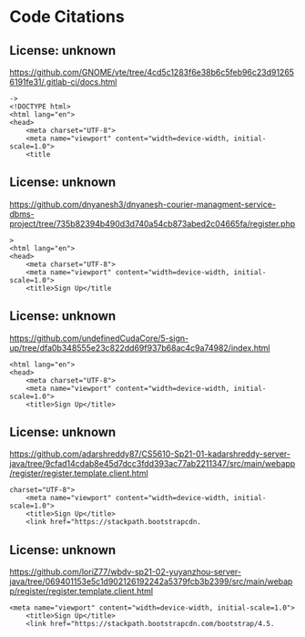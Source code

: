 # Code Citations

## License: unknown
https://github.com/GNOME/vte/tree/4cd5c1283f6e38b6c5feb96c23d912656191fe31/.gitlab-ci/docs.html

```
->
<!DOCTYPE html>
<html lang="en">
<head>
    <meta charset="UTF-8">
    <meta name="viewport" content="width=device-width, initial-scale=1.0">
    <title
```


## License: unknown
https://github.com/dnyanesh3/dnyanesh-courier-managment-service-dbms-project/tree/735b82394b490d3d740a54cb873abed2c04665fa/register.php

```
>
<html lang="en">
<head>
    <meta charset="UTF-8">
    <meta name="viewport" content="width=device-width, initial-scale=1.0">
    <title>Sign Up</title
```


## License: unknown
https://github.com/undefinedCudaCore/5-sign-up/tree/dfa0b348555e23c822dd69f937b68ac4c9a74982/index.html

```
<html lang="en">
<head>
    <meta charset="UTF-8">
    <meta name="viewport" content="width=device-width, initial-scale=1.0">
    <title>Sign Up</title>
```


## License: unknown
https://github.com/adarshreddy87/CS5610-Sp21-01-kadarshreddy-server-java/tree/9cfad14cdab8e45d7dcc3fdd393ac77ab2211347/src/main/webapp/register/register.template.client.html

```
charset="UTF-8">
    <meta name="viewport" content="width=device-width, initial-scale=1.0">
    <title>Sign Up</title>
    <link href="https://stackpath.bootstrapcdn.
```


## License: unknown
https://github.com/loriZ77/wbdv-sp21-02-yuyanzhou-server-java/tree/069401153e5c1d902126192242a5379fcb3b2399/src/main/webapp/register/register.template.client.html

```
<meta name="viewport" content="width=device-width, initial-scale=1.0">
    <title>Sign Up</title>
    <link href="https://stackpath.bootstrapcdn.com/bootstrap/4.5.
```

